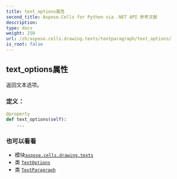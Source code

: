 ```yaml
---
title: text_options属性
second_title: Aspose.Cells for Python via .NET API 参考文献
description:
type: docs
weight: 250
url: /zh/aspose.cells.drawing.texts/textparagraph/text_options/
is_root: false
---
```

## text_options属性

返回文本选项。
### 定义：
```python
@property
def text_options(self):
    ...
```

### 也可以看看
* 模块[`aspose.cells.drawing.texts`](../../)
* 类 [`TextOptions`](/cells/python-net/zh/aspose.cells.drawing.texts/textoptions)
* 类 [`TextParagraph`](/cells/python-net/zh/aspose.cells.drawing.texts/textparagraph)
